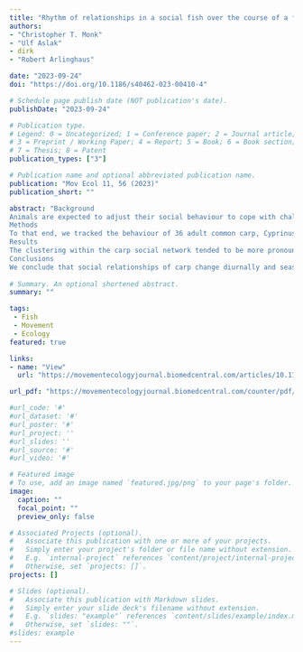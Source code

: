 ```yaml
---
title: "Rhythm of relationships in a social fish over the course of a full year in the wild"
authors:
- "Christopher T. Monk"
- "Ulf Aslak"
- dirk
- "Robert Arlinghaus"

date: "2023-09-24"
doi: "https://doi.org/10.1186/s40462-023-00410-4"

# Schedule page publish date (NOT publication's date).
publishDate: "2023-09-24"

# Publication type.
# Legend: 0 = Uncategorized; 1 = Conference paper; 2 = Journal article;
# 3 = Preprint / Working Paper; 4 = Report; 5 = Book; 6 = Book section;
# 7 = Thesis; 8 = Patent
publication_types: ["3"]

# Publication name and optional abbreviated publication name.
publication: "Mov Ecol 11, 56 (2023)"
publication_short: ""

abstract: "Background
Animals are expected to adjust their social behaviour to cope with challenges in their environment. Therefore, for fish populations in temperate regions with seasonal and daily environmental oscillations, characteristic rhythms of social relationships should be pronounced. To date, most research concerning fish social networks and biorhythms has occurred in artificial laboratory environments or over confined temporal scales of days to weeks. Little is known about the social networks of wild, freely roaming fish, including how seasonal and diurnal rhythms modulate social networks over the course of a full year. The advent of high-resolution acoustic telemetry enables us to quantify detailed social interactions in the wild over time-scales sufficient to examine seasonal rhythms at whole-ecosystems scales. Our objective was to explore the rhythms of social interactions in a social fish population at various time-scales over one full year in the wild by examining high-resolution snapshots of a dynamic social network.
Methods
To that end, we tracked the behaviour of 36 adult common carp, Cyprinus carpio, in a 25 ha lake and constructed temporal social networks among individuals across various time-scales, where social interactions were defined by proximity. We compared the network structure to a temporally shuffled null model to examine the importance of social attraction, and checked for persistent characteristic groups over time.
Results
The clustering within the carp social network tended to be more pronounced during daytime than nighttime throughout the year. Social attraction, particularly during daytime, was a key driver for interactions. Shoaling behavior substantially increased during daytime in the wintertime, whereas in summer carp interacted less frequently, but the interaction duration increased. Therefore, smaller, characteristic groups were more common in the summer months and during nighttime, where the social memory of carp lasted up to two weeks.
Conclusions
We conclude that social relationships of carp change diurnally and seasonally. These patterns were likely driven by predator avoidance, seasonal shifts in lake temperature, visibility, forage availability and the presence of anoxic zones. The techniques we employed can be applied generally to high-resolution biotelemetry data to reveal social structures across other fish species at ecologically realistic scales."
          
# Summary. An optional shortened abstract.
summary: ""

tags:
 - Fish
 - Movement
 - Ecology
featured: true

links:
- name: "View"
  url: "https://movementecologyjournal.biomedcentral.com/articles/10.1186/s40462-023-00410-4#additional-information"

url_pdf: "https://movementecologyjournal.biomedcentral.com/counter/pdf/10.1186/s40462-023-00410-4.pdf"

#url_code: '#'
#url_dataset: '#'
#url_poster: '#'
#url_project: ''
#url_slides: ''
#url_source: '#'
#url_video: '#'

# Featured image
# To use, add an image named `featured.jpg/png` to your page's folder. 
image:
  caption: ""
  focal_point: ""
  preview_only: false

# Associated Projects (optional).
#   Associate this publication with one or more of your projects.
#   Simply enter your project's folder or file name without extension.
#   E.g. `internal-project` references `content/project/internal-project/index.md`.
#   Otherwise, set `projects: []`.
projects: []

# Slides (optional).
#   Associate this publication with Markdown slides.
#   Simply enter your slide deck's filename without extension.
#   E.g. `slides: "example"` references `content/slides/example/index.md`.
#   Otherwise, set `slides: ""`.
#slides: example
---
```


